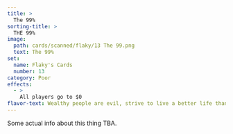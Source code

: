 ```yaml
---
title: >
  The 99%
sorting-title: >
  THE 99%
image: 
  path: cards/scanned/flaky/13 The 99.png
  text: The 99%
set:
  name: Flaky's Cards
  number: 13
category: Poor
effects: 
  - >
    All players go to $0
flavor-text: Wealthy people are evil, strive to live a better life than them.
---
```

Some actual info about this thing TBA.
